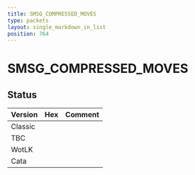 ```yaml
---
title: SMSG_COMPRESSED_MOVES
type: packets
layout: single_markdown_in_list
position: 764
---
```


# SMSG_COMPRESSED_MOVES

## Status

Version | Hex | Comment
---------- | ---------- | ---------- 
Classic |  |  
TBC |  |  
WotLK |  |  
Cata |  |  

